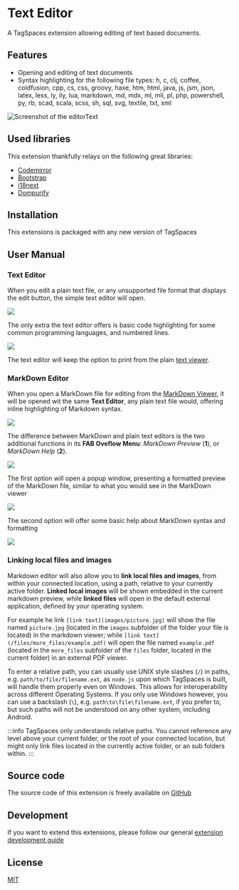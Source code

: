 # Text Editor

A TagSpaces extension allowing editing of text based documents.

## Features

- Opening and editing of text documents
- Syntax highlighting for the following file types: h, c, clj, coffee, coldfusion, cpp, cs, css, groovy, haxe, htm, html, java, js, jsm, json, latex, less, ly, ily, lua, markdown, md, mdx, ml, mli, pl, php, powershell, py, rb, scad, scala, scss, sh, sql, svg, textile, txt, xml

![Screenshot of the editorText](/media/extensions/editor-text-lead.png)

## Used libraries

This extension thankfully relays on the following great libraries:

- [Codemirror](http://codemirror.net/)
- [Bootstrap](https://getbootstrap.com/)
- [i18next](https://www.i18next.com/)
- [Dompurify](https://github.com/cure53/DOMPurify)

## Installation

This extensions is packaged with any new version of TagSpaces

## User Manual

### Text Editor

When you edit a plain text file, or any unsupported file format that displays the edit button, the simple text editor will open.

![](/media/random-text-file.png)

The only extra the text editor offers is basic code highlighting for some common programming languages, and numbered lines.

![](/media/code-highlighting-js.png)

The text editor will keep the option to print from the plain [text viewer](/extensions/text-viewer).

### MarkDown Editor

When you open a MarkDown file for editing from the [MarkDown Viewer](/extensions/md-viewer), it will be opened wit the same **Text Editor**, any plain text file would, offering inline highlighting of Markdown syntax.

![](/media/markdown-syntax-highlight.png)

The difference between MarkDown and plain text editors is the two additional functions in its **FAB Oveflow Menu**: _MarkDown Preview_ (**1**), or _MarkDown Help_ (**2**).

![](/media/markdown-editor-overflow.png)

The first option will open a popup window, presenting a formatted preview of the MarkDown file, similar to what you would see in the MarkDown viewer

![](/media/markdown-preview.png)

The second option will offer some basic help about MarkDown syntax and formatting

![](/media/markdown-help.png)

### Linking local files and images

Markdown editor will also allow you to **link local files and images**, from within your connected location, using a path, relative to your currently active folder. **Linked local images** will be shown embedded in the current markdown preview, while **linked files** will open in the default external application, defined by your operating system.

For example he link `[link text](images/picture.jpg)` will show the file named `picture.jpg` (located in the `images` subfolder of the folder your file is located) in the markdown viewer; while `[link text](/files/more_files/example.pdf)` will open the file named `example.pdf` (located in the `more_files` subfolder of the `files` folder, located in the current folder) in an external PDF viewer.

To enter a relative path, you can usually use UNIX style slashes (`/`) in paths, e.g. `path/to/file/filename.ext`, as `node.js` upon which TagSpaces is built, will handle them properly even on Windows. This allows for interoperability across different Operating Systems. If you only use Windows however, you can use a backslash (`\`), e.g. `path\to\file\filename.ext`, if you prefer to, but such paths will not be understood on any other system, including Android.

:::info
TagSpaces only understands relative paths. You cannot reference any level above your current folder, or the root of your connected location, but might only link files located in the currently active folder, or an sub folders within.
:::

## Source code

The source code of this extension is freely available on [GitHub](https://github.com/tagspaces/tagspaces-extensions/tree/main/text-editor)

## Development

If you want to extend this extensions, please follow our general [extension development guide](/dev/extension-development-guide)

## License

[MIT](https://github.com/tagspaces/tagspaces-extensions/blob/main/text-editor/LICENSE.txt)
